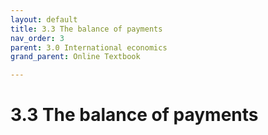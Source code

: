 ```yaml
---
layout: default
title: 3.3 The balance of payments
nav_order: 3
parent: 3.0 International economics
grand_parent: Online Textbook

---
```


# 3.3 The balance of payments

